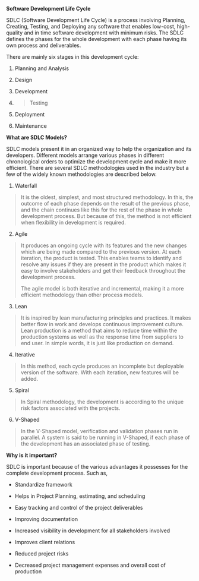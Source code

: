 **Software Development Life Cycle**

SDLC (Software Development Life Cycle) is a process involving Planning,
Creating, Testing, and Deploying any software that enables low-cost,
high-quality and in time software development with minimum risks. The
SDLC defines the phases for the whole development with each phase having
its own process and deliverables.

There are mainly six stages in this development cycle:

1.  Planning and Analysis

2.  Design

3.  Development

4.  > Testing

5.  Deployment

6.  Maintenance

**What are SDLC Models?**

SDLC models present it in an organized way to help the organization and
its developers. Different models arrange various phases in different
chronological orders to optimize the development cycle and make it more
efficient. There are several SDLC methodologies used in the industry but
a few of the widely known methodologies are described below.

1.  <span class="underline">Waterfall</span>

> It is the oldest, simplest, and most structured methodology. In this,
> the outcome of each phase depends on the result of the previous phase,
> and the chain continues like this for the rest of the phase in whole
> development process. But because of this, the method is not efficient
> when flexibility in development is required.

2.  <span class="underline">Agile</span>

> It produces an ongoing cycle with its features and the new changes
> which are being made compared to the previous version. At each
> iteration, the product is tested. This enables teams to identify and
> resolve any issues if they are present in the product which makes it
> easy to involve stakeholders and get their feedback throughout the
> development process.
> 
> The agile model is both iterative and incremental, making it a more
> efficient methodology than other process models.

3.  <span class="underline">Lean</span>

> It is inspired by lean manufacturing principles and practices. It
> makes better flow in work and develops continuous improvement culture.
> Lean production is a method that aims to reduce time within the
> production systems as well as the response time from suppliers to end
> user. In simple words, it is just like production on demand.

4.  <span class="underline">Iterative</span>

> In this method, each cycle produces an incomplete but deployable
> version of the software. With each iteration, new features will be
> added.

5.  <span class="underline">Spiral</span>

> In Spiral methodology, the development is according to the unique risk
> factors associated with the projects.

6.  <span class="underline">V-Shaped</span>

> In the V-Shaped model, verification and validation phases run in
> parallel. A system is said to be running in V-Shaped, if each phase of
> the development has an associated phase of testing.

**Why is it important?**

SDLC is important because of the various advantages it possesses for the
complete development process. Such as,

  - Standardize framework

  - Helps in Project Planning, estimating, and scheduling

  - Easy tracking and control of the project deliverables

  - Improving documentation

  - Increased visibility in development for all stakeholders involved

  - Improves client relations

  - Reduced project risks

  - Decreased project management expenses and overall cost of production
